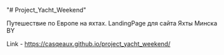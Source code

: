 "# Project_Yacht_Weekend" 

Путешествие по Европе на яхтах. LandingPage для сайта Яхты Минска BY

Link - https://casqeaux.github.io/project_yacht_weekend/
